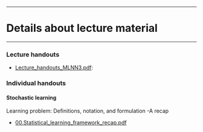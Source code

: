 <!-- -------------------------------------------------------------------------------- -->

<!-- Copyright 2024 Georgios Karagiannis -->

<!-- georgios.karagiannis@durham.ac.uk -->
<!-- Associate Professor -->
<!-- Department of Mathematical Sciences, Durham University, Durham,  UK  -->

<!-- This file is part of Machine_Learning_and_Neural_Networks_III_Epiphany_2024 -->
<!-- which is the material of the course -->
<!-- MATH3431 Machine Learning and Neural Networks III -->
<!-- Epiphany term -->
<!-- taught by Georgios P. Katagiannis in the Department of Mathematical Sciences   -->
<!-- in the University of Durham  in Epiphany term in 2024 -->

<!-- Machine_Learning_and_Neural_Networks_III_Epiphany_2024 is free software: -->
<!-- you can redistribute it and/or modify it-->
<!-- under the terms of the GNU General Public License as published by -->
<!-- the Free Software Foundation version 3 of the License. -->

<!-- Machine_Learning_and_Neural_Networks_III_Epiphany_2024 is distributed ->
<!-- in the hope that it will be useful, -->
<!-- but WITHOUT ANY WARRANTY; without even the implied warranty of -->
<!-- MERCHANTABILITY or FITNESS FOR A PARTICULAR PURPOSE.  See the -->
<!-- GNU General Public License for more details. -->

<!-- You should have received a copy of the GNU General Public License -->
<!-- along with Machine_Learning_and_Neural_Networks_III_Epiphany_2024 -->
<!-- If not, see <http://www.gnu.org/licenses/>. -->

<!-- -------------------------------------------------------------------------------- -->


------------------------------------------------------------------------

# Details about lecture material

------------------------------------------------------------------------

### Lecture handouts

-   [Lecture_handouts_MLNN3.pdf](https://github.com/georgios-stats/Machine_Learning_and_Neural_Networks_III_Epiphany_2024/blob/master/Lecture_handouts/Lecture_handouts_MLNN3.pdf):

### Individual handouts

#### Stochastic learning  

Learning problem: Definitions, notation, and formulation -A recap  

+ [00.Statistical_learning_framework_recap.pdf](https://github.com/georgios-stats/Machine_Learning_and_Neural_Networks_III_Epiphany_2024/blob/master/Lecture_handouts/00.Statistical_learning_framework_recap.pdf)  

<!--
Elements of convex learning problems  

+ [01.Convex_learning_problems.pdf](https://github.com/georgios-stats/Machine_Learning_and_Neural_Networks_III_Epiphany_2024/blob/main/Lecture_handouts/01.Convex_learning_problems.pdf)  


Stochastic gradient descent  

+ [02.Gradient_descent.pdf](https://github.com/georgios-stats/Machine_Learning_and_Neural_Networks_III_Epiphany_2024/blob/master/Lecture_handouts/02.Gradient_descent.pdf)  

+ [03.Stochastic_gradient_descent.pdf](https://github.com/georgios-stats/Machine_Learning_and_Neural_Networks_III_Epiphany_2024/blob/master/Lecture_handouts/03.Stochastic_gradient_descent.pdf)  


Stochastic gradient Langevin dynamics  

+ [04.Stochastic_gradient_Langevine_dynamics.pdf](https://github.com/georgios-stats/Machine_Learning_and_Neural_Networks_III_Epiphany_2024/blob/master/Lecture_handouts/04.Stochastic_gradient_Langevine_dynamics.pdf)  

Artificial Neural Networks  

+ [05.Artificial_neural_networks.pdf](https://github.com/georgios-stats/Machine_Learning_and_Neural_Networks_III_Epiphany_2024/blob/master/Lecture_handouts/05.Artificial_neural_networks.pdf)  


Support Vector Machines  

+ [06.Support_Vector_Machines.pdf](https://github.com/georgios-stats/Machine_Learning_and_Neural_Networks_III_Epiphany_2024/blob/master/Lecture_handouts/06.Support_Vector_Machines.pdf)  

Kernel methods  

+ [07.Kernel_Methods.pdf](https://github.com/georgios-stats/Machine_Learning_and_Neural_Networks_III_Epiphany_2024/blob/master/Lecture_handouts/07.Kernel_Methods.pdf)  


Gaussian process regression  

+ [08.Gaussian_process_regression.pdf](https://github.com/georgios-stats/Machine_Learning_and_Neural_Networks_III_Epiphany_2024/blob/main/Lecture_handouts/08.Gaussian_process_regression.pdf)  

-->
